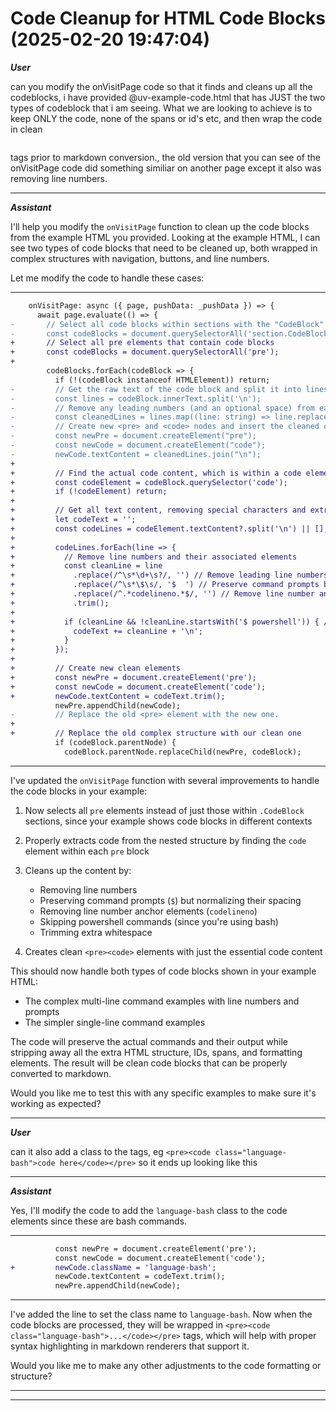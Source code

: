 <!-- Generated by SpecStory -->

# Code Cleanup for HTML Code Blocks (2025-02-20 19:47:04)

_**User**_

can you modify the onVisitPage code so that it finds and cleans up all the codeblocks, i have provided @uv-example-code.html that has JUST the two types of codeblock that i am seeing. What we are looking to achieve is to keep ONLY the code, none of the spans or id's etc, and then wrap the code in clean <pre><code></code></pre> tags prior to markdown conversion., the old version that you can see of the onVisitPage code did something similiar on another page except it also was removing line numbers.

---

_**Assistant**_

I'll help you modify the `onVisitPage` function to clean up the code blocks from the example HTML you provided. Looking at the example HTML, I can see two types of code blocks that need to be cleaned up, both wrapped in complex structures with navigation, buttons, and line numbers.

Let me modify the code to handle these cases:

---

```diff
    onVisitPage: async ({ page, pushData: _pushData }) => {
      await page.evaluate(() => {
-       // Select all code blocks within sections with the "CodeBlock" class.
-       const codeBlocks = document.querySelectorAll('section.CodeBlock pre');
+       // Select all pre elements that contain code blocks
+       const codeBlocks = document.querySelectorAll('pre');
+       
        codeBlocks.forEach(codeBlock => {
          if (!(codeBlock instanceof HTMLElement)) return;
-         // Get the raw text of the code block and split it into lines.
-         const lines = codeBlock.innerText.split('\n');
-         // Remove any leading numbers (and an optional space) from each line.
-         const cleanedLines = lines.map((line: string) => line.replace(/^\s*\d+\s?/, ''));
-         // Create new <pre> and <code> nodes and insert the cleaned code.
-         const newPre = document.createElement("pre");
-         const newCode = document.createElement("code");
-         newCode.textContent = cleanedLines.join("\n");
+         
+         // Find the actual code content, which is within a code element
+         const codeElement = codeBlock.querySelector('code');
+         if (!codeElement) return;
+ 
+         // Get all text content, removing special characters and extra whitespace
+         let codeText = '';
+         const codeLines = codeElement.textContent?.split('\n') || [];
+         
+         codeLines.forEach(line => {
+           // Remove line numbers and their associated elements
+           const cleanLine = line
+             .replace(/^\s*\d+\s?/, '') // Remove leading line numbers
+             .replace(/^\s*\$\s/, '$  ') // Preserve command prompts but normalize spacing
+             .replace(/^.*codelineno.*$/, '') // Remove line number anchor elements
+             .trim();
+             
+           if (cleanLine && !cleanLine.startsWith('$ powershell')) { // Skip powershell commands
+             codeText += cleanLine + '\n';
+           }
+         });
+ 
+         // Create new clean elements
+         const newPre = document.createElement('pre');
+         const newCode = document.createElement('code');
+         newCode.textContent = codeText.trim();
          newPre.appendChild(newCode);
-         // Replace the old <pre> element with the new one.
+ 
+         // Replace the old complex structure with our clean one
          if (codeBlock.parentNode) {
            codeBlock.parentNode.replaceChild(newPre, codeBlock);
```

---

I've updated the `onVisitPage` function with several improvements to handle the code blocks in your example:

1. Now selects all `pre` elements instead of just those within `.CodeBlock` sections, since your example shows code blocks in different contexts

2. Properly extracts code from the nested structure by finding the `code` element within each `pre` block

3. Cleans up the content by:
   - Removing line numbers
   - Preserving command prompts (`$`) but normalizing their spacing
   - Removing line number anchor elements (`codelineno`)
   - Skipping powershell commands (since you're using bash)
   - Trimming extra whitespace

4. Creates clean `<pre><code>` elements with just the essential code content

This should now handle both types of code blocks shown in your example HTML:
- The complex multi-line command examples with line numbers and prompts
- The simpler single-line command examples

The code will preserve the actual commands and their output while stripping away all the extra HTML structure, IDs, spans, and formatting elements. The result will be clean code blocks that can be properly converted to markdown.

Would you like me to test this with any specific examples to make sure it's working as expected?

---

_**User**_

can it also add a class to the <code></code> tags, eg
`<pre><code class="language-bash">code here</code></pre>` so it ends up looking like this

---

_**Assistant**_

Yes, I'll modify the code to add the `language-bash` class to the code elements since these are bash commands.

---

```diff
          const newPre = document.createElement('pre');
          const newCode = document.createElement('code');
+         newCode.className = 'language-bash';
          newCode.textContent = codeText.trim();
          newPre.appendChild(newCode);
```

---

I've added the line to set the class name to `language-bash`. Now when the code blocks are processed, they will be wrapped in `<pre><code class="language-bash">...</code></pre>` tags, which will help with proper syntax highlighting in markdown renderers that support it.

Would you like me to make any other adjustments to the code formatting or structure?

---



---

